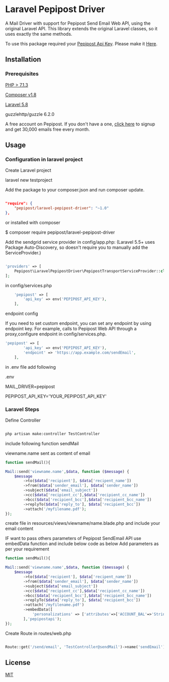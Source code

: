 # Laravel Pepipost Driver

A Mail Driver with support for Pepipost Send Email Web API, using the original Laravel API. This library extends the original Laravel classes, so it uses exactly the same methods.

To use this package required your [Pepipost Api Key](https://app.pepipost.com). Please make it [Here](https://app.pepipost.com).

## Installation

### Prerequisites

[PHP > 7.1.3](https://www.php.net/manual/en/install.php)

[Composer v1.8](https://getcomposer.org/download/)

[Laravel 5.8](https://laravel.com/docs/5.8/installation)

guzzlehttp/guzzle 6.2.0

A free account on Pepipost. If you don't have a one, [click here](https://app.pepipost.com) to signup and get 30,000 emails free every month.

## Usage

### Configuration in laravel project

Create Laravel project 

laravel new testproject

Add the package to your composer.json and run composer update.

```json

"require": {
    "pepipost/laravel-pepipost-driver": "~1.0"
},
```
or installed with composer

$ composer require pepipost/laravel-pepipost-driver

Add the sendgrid service provider in config/app.php: (Laravel 5.5+ uses Package Auto-Discovery, so doesn't require you to manually add the ServiceProvider.)

```php

'providers' => [
    Pepipost\LaravelPepipostDriver\PepipostTransportServiceProvider::class
];
```

in config/services.php


```php
    'pepipost' => [
        'api_key' => env('PEPIPOST_API_KEY'),
    ],

```

endpoint config

If you need to set custom endpoint, you can set any endpoint by using endpoint key. For example, calls to Pepipost Web API through a proxy,configure endpoint in config/services.php.

```php    
'pepipost' => [
        'api_key' => env('PEPIPOST_API_KEY'),
        'endpoint' => 'https://app.example.com/sendEmail',
    ],
```

in .env file add following

.env

MAIL_DRIVER=pepipost

PEPIPOST_API_KEY='YOUR_PEPIPOST_API_KEY'


### Laravel Steps

Define Controller

```bash

php artisan make:controller TestController

```
include following function sendMail

viewname.name sent as content of email

```php
function sendMail(){

Mail::send('viewname.name',$data, function ($message) {
    $message
        ->to($data['recipient'], $data['recipent_name'])
        ->from($data['sender_email'], $data['sender_name'])
        ->subject($data['email_subject'])
        ->cc($data['recipient_cc'],$data['recipient_cc_name'])
        ->bcc($data['recipient_bcc'],$data['recipient_bcc_name'])
        ->replyTo($data['reply_to'], $data['recipient_bcc'])
        ->attach('/myfilename.pdf');
});
```
create file in resources/views/viewname/name.blade.php 
and include your email content 


IF want to pass others parameters of Pepipost SendEmail API use embedData function and include below code as below
Add parameters as per your requirement 

```php
function sendMail(){

Mail::send('viewname.name',$data, function ($message) {
    $message
        ->to($data['recipient'], $data['recipent_name'])
        ->from($data['sender_email'], $data['sender_name'])
        ->subject($data['email_subject'])
        ->cc($data['recipient_cc'],$data['recipient_cc_name'])
        ->bcc($data['recipient_bcc'],$data['recipient_bcc_name'])
        ->replyTo($data['reply_to'], $data['recipient_bcc'])
        ->attach('/myfilename.pdf')
        ->embedData([
            'personalizations' => ['attributes'=>['ACCOUNT_BAL'=>'String','NAME'=>'NAME'],'x-apiheader'=>'x-apiheader_value','x-apiheader_cc'=>'x-apiheader_cc_value'],'settings' => ['bcc'=>'bccemail@gmail.com','clicktrack'=>1,'footer'=>1,'opentrack'=>1,'unsubscribe'=>1 ],'tags'=>'tags_value','templateId'=>''
        ],'pepipostapi');        
});
```

Create Route in routes/web.php

```php

Route::get('/send/email', 'TestController@sendMail')->name('sendEmail');

```


## License
[MIT](https://choosealicense.com/licenses/mit/)
